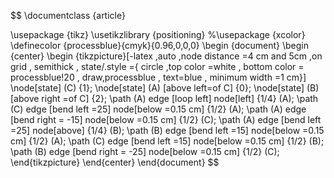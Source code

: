 $$
\documentclass {article}

\usepackage {tikz}
\usetikzlibrary {positioning}
%\usepackage {xcolor}
\definecolor {processblue}{cmyk}{0.96,0,0,0}
\begin {document}
\begin {center}
\begin {tikzpicture}[-latex ,auto ,node distance =4 cm and 5cm ,on grid ,
semithick ,
state/.style ={ circle ,top color =white , bottom color = processblue!20 ,
draw,processblue , text=blue , minimum width =1 cm}]
\node[state] (C)
{$1$};
\node[state] (A) [above left=of C] {$0$};
\node[state] (B) [above right =of C] {$2$};
\path (A) edge [loop left] node[left] {$1/4$} (A);
\path (C) edge [bend left =25] node[below =0.15 cm] {$1/2$} (A);
\path (A) edge [bend right = -15] node[below =0.15 cm] {$1/2$} (C);
\path (A) edge [bend left =25] node[above] {$1/4$} (B);
\path (B) edge [bend left =15] node[below =0.15 cm] {$1/2$} (A);
\path (C) edge [bend left =15] node[below =0.15 cm] {$1/2$} (B);
\path (B) edge [bend right = -25] node[below =0.15 cm] {$1/2$} (C);
\end{tikzpicture}
\end{center}
\end{document}
$$